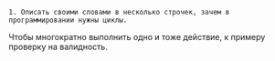     1. Описать своими словами в несколько строчек, зачем в программировании нужны циклы.

Чтобы многократно выполнить одно и тоже действие, к примеру проверку на валидность.